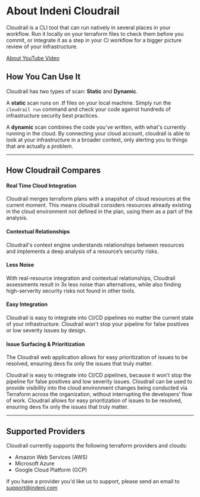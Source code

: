 # About Indeni Cloudrail
Cloudrail is a CLI tool that can run natively in several places in your workflow. Run it locally on your terraform files to check them before you commit, or integrate it as a step in your CI workflow for a bigger picture review of your infrastructure.

[About YouTube Video](https://www.youtube.com/embed/MFvT2VnnBzE ':include :type=iframe height=400px width=100%')

## How You Can Use It
Cloudrail has two types of scan: **Static** and **Dynamic**.

A **static** scan runs on .tf files on your local machine. Simply run the `cloudrail run` command and check your code against hundreds of infrastructure security best practices.

A **dynamic** scan combines the code you've written, with what's currently running in the cloud. By connecting your cloud account, cloudrail is able to look at your infrastructure in a broader context, only alerting you to things that are actually a problem.

---

## How Cloudrail Compares

#### Real Time Cloud Integration
Cloudrail merges terraform plans with a snapshot of cloud resources at the current moment. This means cloudrail considers resources already existing in the cloud environment not defined in the plan, using them as a part of the analysis.

#### Contextual Relationships
Cloudrail's context engine understands relationships between resources and implements a deep analysis of a resource’s security risks.

#### Less Noise
With real-resource integration and contextual relationships, Cloudrail assessments result in 3x less noise than alternatives, while also finding high-serverity security risks not found in other tools.

#### Easy Integration
Cloudrail is easy to integrate into CI/CD pipelines no matter the current state of your infrastructure. Cloudrail won't stop your pipeline for false positives or low severity issues by design.

#### Issue Surfacing & Prioritization
The Cloudrail web application allows for easy prioritization of issues to be resolved, ensuring devs fix only the issues that truly matter.


Cloudrail is easy to integrate into CI/CD pipelines, because it won’t stop the pipeline for false positives and low severity issues.
Cloudrail can be used to provide visibility into the cloud environment changes being conducted via Terraform across the organization, without interrupting the developers’ flow of work.
Cloudrail allows for easy prioritization of issues to be resolved, ensuring devs fix only the issues that truly matter.

---

## Supported Providers
Cloudrail currently supports the following terraform providers and clouds:

- Amazon Web Services (AWS)
- Microsoft Azure
- Google Cloud Platform (GCP)

If you have a provider you'd like us to support, please send an email to support@indeni.com
